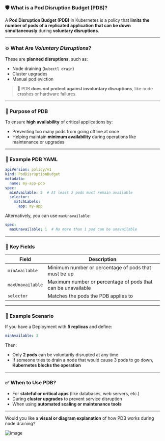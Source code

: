 ### 🛡️ **What is a Pod Disruption Budget (PDB)?**

A **Pod Disruption Budget (PDB)** in Kubernetes is a policy that **limits the number of pods of a replicated application that can be down simultaneously** during **voluntary disruptions**.

---

### 💥 What Are *Voluntary Disruptions*?

These are **planned disruptions**, such as:

* Node draining (`kubectl drain`)
* Cluster upgrades
* Manual pod eviction

> 🛑 PDB **does not protect against involuntary disruptions**, like node crashes or hardware failures.

---

### 🎯 Purpose of PDB

To ensure **high availability** of critical applications by:

* Preventing too many pods from going offline at once
* Helping maintain **minimum availability** during operations like maintenance or upgrades

---

### 🔧 Example PDB YAML

```yaml
apiVersion: policy/v1
kind: PodDisruptionBudget
metadata:
  name: my-app-pdb
spec:
  minAvailable: 2  # At least 2 pods must remain available
  selector:
    matchLabels:
      app: my-app
```

Alternatively, you can use `maxUnavailable`:

```yaml
spec:
  maxUnavailable: 1  # No more than 1 pod can be unavailable
```

---

### 📌 Key Fields

| Field            | Description                                                  |
| ---------------- | ------------------------------------------------------------ |
| `minAvailable`   | Minimum number or percentage of pods that must be up         |
| `maxUnavailable` | Maximum number or percentage of pods that can be unavailable |
| `selector`       | Matches the pods the PDB applies to                          |

---

### 🧠 Example Scenario

If you have a Deployment with **5 replicas** and define:

```yaml
minAvailable: 3
```

Then:

* Only **2 pods** can be voluntarily disrupted at any time
* If someone tries to drain a node that would cause 3 pods to go down, **Kubernetes blocks the operation**

---

### ✅ When to Use PDB?

* For **stateful or critical apps** (like databases, web servers, etc.)
* During **cluster upgrades** to prevent service disruption
* When using **automated scaling or maintenance tools**

---

Would you like a **visual or diagram explanation** of how PDB works during node draining?

![image](https://github.com/user-attachments/assets/74720487-cbcd-4ca7-8ddb-eb9214be1536)

